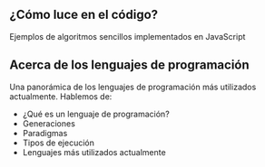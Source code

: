 ## ¿Cómo luce en el código?

Ejemplos de algoritmos sencillos implementados en JavaScript


## Acerca de los lenguajes de programación 

Una panorámica de los lenguajes de programación más utilizados actualmente. Hablemos de:

- ¿Qué es un lenguaje de programación?
- Generaciones
- Paradigmas
- Tipos de ejecución
- Lenguajes más utilizados actualmente 


